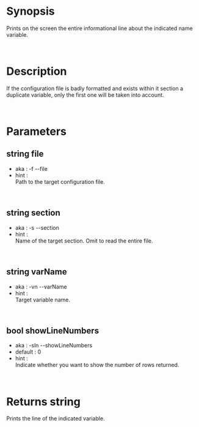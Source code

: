 # Synopsis

Prints on the screen the entire informational line about the indicated name 
variable.



&nbsp;

# Description

If the configuration file is badly formatted and exists within it section a 
duplicate variable, only the first one will be taken into account.



&nbsp;

# Parameters

## string file

- aka       : -f --file
- hint      :  
  Path to the target configuration file.


&nbsp;

## string section

- aka       : -s --section
- hint      :  
  Name of the target section. Omit to read the entire file.


&nbsp;

## string varName

- aka       : -vn --varName
- hint      :  
  Target variable name.


&nbsp;

## bool showLineNumbers

- aka       : -sln --showLineNumbers
- default   : 0
- hint      :  
  Indicate whether you want to show the number of rows returned.



&nbsp;

# Returns string

Prints the line of the indicated variable.
